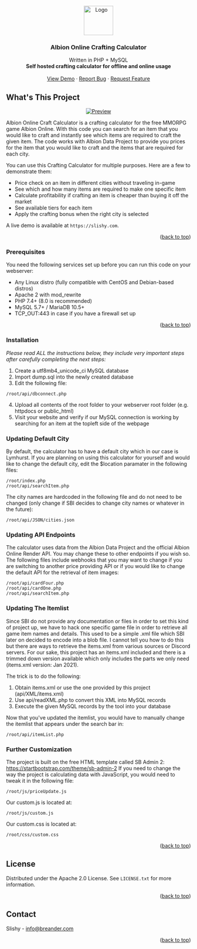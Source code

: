 <div id="top"></div>

<br />
<div align="center">
  <a href="https://github.com/cyavu/AlbionCraftCalculator">
    <img src="https://slishy.com/albiononline.png" alt="Logo" width="80" height="80">
  </a>

  
  <h3 align="center">Albion Online Crafting Calculator</h3>

  <p align="center">
    Written in PHP + MySQL
    <br />
    <strong>Self hosted crafting calculator for offline and online usage</strong>
    <br />
    <br />
    <a href="https://slishy.com">View Demo</a>
    ·
    <a href="https://github.com/cyavu/AlbionCraftCalculator/issues">Report Bug</a>
    ·
    <a href="https://github.com/cyavu/AlbionCraftCalculator/issues">Request Feature</a>
  </p>
</div>


## What's This Project
<div align="center">
  <a href="https://github.com/cyavu/AlbionCraftCalculator">
    <img src="https://slishy.com/slishycom_preview_1.png" alt="Preview">
  </a>
</div>

Albion Online Craft Calculator is a crafting calculator for the free MMORPG game Albion Online. With this code you can search for an item that you would like to craft and instantly see which items are required to craft the given item. The code works with Albion Data Project to provide you prices for the item that you would like to craft and the items that are required for each city.

You can use this Crafting Calculator for multiple purposes. Here are a few to demonstrate them:
* Price check on an item in different cities without traveling in-game
* See which and how many items are required to make one specific item
* Calculate profitability if crafting an item is cheaper than buying it off the market
* See available tiers for each item
* Apply the crafting bonus when the right city is selected

A live demo is available at `https://slishy.com`.

<p align="right">(<a href="#top">back to top</a>)</p>


### Prerequisites

You need the following services set up before you can run this code on your webserver:

* Any Linux distro (fully compatible with CentOS and Debian-based distros)
* Apache 2 with mod_rewrite
* PHP 7.4+ (8.0 is recommended)
* MySQL 5.7+ / MariaDB 10.5+
* TCP_OUT:443 in case if you have a firewall set up

<p align="right">(<a href="#top">back to top</a>)</p>


### Installation

_Please read ALL the instructions below, they include very important steps after carefully completing the next steps:_
1. Create a utf8mb4_unicode_ci MySQL database
2. Import dump.sql into the newly created database
3. Edit the following file:
  ```
  /root/api/dbconnect.php
  ```
4. Upload all contents of the root folder to your webserver root folder (e.g. httpdocs or public_html)
5. Visit your website and verify if our MySQL connection is working by searching for an item at the topleft side of the webpage


### Updating Default City

By default, the calculator has to have a default city which in our case is Lymhurst. If you are planning on using this calculator for yourself and would like to change the default city, edit the $location paramater in the following files:
  ```
  /root/index.php
  /root/api/searchItem.php
  ```

The city names are hardcoded in the following file and do not need to be changed (only change if SBI decides to change city names or whatever in the future):
  ```
  /root/api/JSON/cities.json
  ```


### Updating API Endpoints

The calculator uses data from the Albion Data Project and the official Albion Online Render API. You may change these to other endpoints if you wish so. The following files include webhooks that you may want to change if you are switching to another price providing API or if you would like to change the default API for the retrieval of item images:
  ```
  /root/api/cardFour.php
  /root/api/cardOne.php
  /root/api/searchItem.php
  ```


### Updating The Itemlist

Since SBI do not provide any documentation or files in order to set this kind of project up, we have to hack one specific game file in order to retrieve all game item names and details. This used to be a simple .xml file which SBI later on decided to encode into a blob file. I cannot tell you how to do this but there are ways to retrieve the items.xml from various sources or Discord servers. For our sake, this project has an items.xml included and there is a trimmed down version available which only includes the parts we only need (items.xml version: Jan 2021).

The trick is to do the following:
1. Obtain items.xml or use the one provided by this project (api/XML/items.xml)
2. Use api/readXML.php to convert this XML into MySQL records
3. Execute the given MySQL records by the tool into your database

Now that you've updated the itemlist, you would have to manually change the itemlist that appears under the search bar in:
  ```
  /root/api/itemList.php
  ```


### Further Customization

The project is built on the free HTML template called SB Admin 2: https://startbootstrap.com/theme/sb-admin-2
If you need to change the way the project is calculating data with JavaScript, you would need to tweak it in the following file:
  ```
  /root/js/priceUpdate.js
  ```

Our custom.js is located at:
  ```
  /root/js/custom.js
  ```

Our custom.css is located at:
  ```
  /root/css/custom.css
  ```

<p align="right">(<a href="#top">back to top</a>)</p>


## License

Distributed under the Apache 2.0 License. See `LICENSE.txt` for more information.

<p align="right">(<a href="#top">back to top</a>)</p>


## Contact

Slishy - info@breander.com

<p align="right">(<a href="#top">back to top</a>)</p>